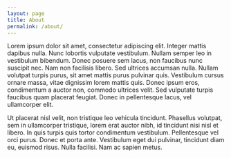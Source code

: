 ```yaml
---
layout: page
title: About
permalink: /about/
---
```




Lorem ipsum dolor sit amet, consectetur adipiscing elit. Integer mattis dapibus nulla. Nunc lobortis vulputate vestibulum. Nullam semper leo in vestibulum bibendum. Donec posuere sem lacus, non faucibus nunc suscipit nec. Nam non facilisis libero. Sed ultrices accumsan nulla. Nullam volutpat turpis purus, sit amet mattis purus pulvinar quis. Vestibulum cursus ornare massa, vitae dignissim lorem mattis quis. Donec ipsum eros, condimentum a auctor non, commodo ultrices velit. Sed vulputate turpis faucibus quam placerat feugiat. Donec in pellentesque lacus, vel ullamcorper elit.

Ut placerat nisl velit, non tristique leo vehicula tincidunt. Phasellus volutpat, sem in ullamcorper tristique, lorem erat auctor nibh, id tincidunt nisi nisl et libero. In quis turpis quis tortor condimentum vestibulum. Pellentesque vel orci purus. Donec et porta ante. Vestibulum eget dui pulvinar, tincidunt diam eu, euismod risus. Nulla facilisi. Nam ac sapien metus. 
